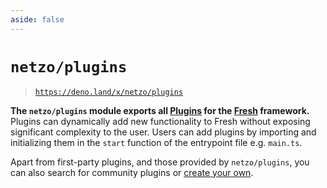 ```yaml
---
aside: false
---
```


<script setup>
import SectionDocsCards from '@theme/components/sections/SectionDocsCards.vue'
import en from '~/locales/en.js'
</script>

# `netzo/plugins`

> [`https://deno.land/x/netzo/plugins`](https://deno.land/x/netzo/plugins)

**The `netzo/plugins` module exports all [Plugins](https://fresh.deno.dev/docs/concepts/plugins) for the [Fresh](https://fresh.deno.dev) framework.** Plugins can dynamically add new functionality to Fresh without exposing significant complexity to the user. Users can add plugins by importing and initializing them in the `start` function of the entrypoint file e.g. `main.ts`.

Apart from first-party plugins, and those provided by `netzo/plugins`, you can also search for community plugins or [create your own](https://fresh.deno.dev/docs/concepts/plugins).

<!-- NOTE: pass in 'compact' prop if using with `aside: true` -->
<!-- NOTE: could split into H3 groups via `en.components.filter(...)` -->
<SectionDocsCards :items="en.plugins" compact>
  <template #image="{ src, title }">
    <img
      class="mt-5 ml-4 max-w-14 max-h-14"
      v-bind="{ src, title }"
    >
  </template>
</SectionDocsCards>
